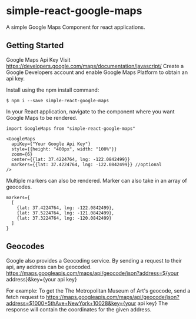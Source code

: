 # simple-react-google-maps

A simple Google Maps Component for react applications.

## Getting Started

Google Maps Api Key
Visit https://developers.google.com/maps/documentation/javascript/
Create a Google Developers account and enable Google Maps Platform to obtain an api key.

Install using the npm install command:
```
$ npm i --save simple-react-google-maps
```

In your React application, navigate to the component where you want Google Maps to be rendered.
```
import GoogleMaps from "simple-react-google-maps"

<GoogleMaps
  apiKey={"Your Google Api Key"}
  style={{height: "400px", width: "100%"}}
  zoom={6}
  center={{lat: 37.4224764, lng: -122.0842499}}
  markers={{lat: 37.4224764, lng: -122.0842499}} //optional
/>
```

Multiple markers can also be rendered. Marker can also take in an array of geocodes.
```
markers={
  [
    {lat: 37.4224764, lng: -122.0842499},
    {lat: 37.5224764, lng: -121.0842499},
    {lat: 37.3224764, lng: -120.0842499}
  ]
}
```

## Geocodes
Google also provides a Geocoding service. By sending a request to their api, any address can be geocoded.
https://maps.googleapis.com/maps/api/geocode/json?address=${your address}&key={your api key}

For example:
To get the The Metropolitan Museum of Art's geocode, send a fetch request to
https://maps.googleapis.com/maps/api/geocode/json?address=$1000+5thAve+NewYork+10028&key={your api key}
The response will contain the coordinates for the given address.
